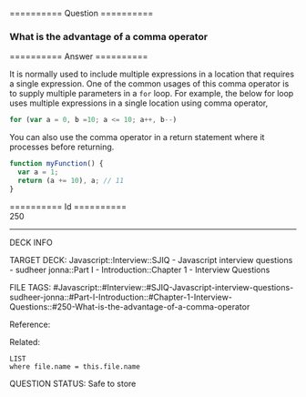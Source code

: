 ========== Question ==========  

### What is the advantage of a comma operator  

========== Answer ==========  

It is normally used to include multiple expressions in a location that requires
a single expression. One of the common usages of this comma operator is to
supply multiple parameters in a `for` loop. For example, the below for loop uses
multiple expressions in a single location using comma operator,

```javascript
for (var a = 0, b =10; a <= 10; a++, b--)
```

You can also use the comma operator in a return statement where it processes
before returning.

```javascript
function myFunction() {
  var a = 1;
  return (a += 10), a; // 11
}
```

========== Id ==========  
250

---

DECK INFO

TARGET DECK: Javascript::Interview::SJIQ - Javascript interview questions - sudheer jonna::Part I - Introduction::Chapter 1 - Interview Questions

FILE TAGS: #Javascript::#Interview::#SJIQ-Javascript-interview-questions-sudheer-jonna::#Part-I-Introduction::#Chapter-1-Interview-Questions::#250-What-is-the-advantage-of-a-comma-operator

Reference:

Related:

```dataview
LIST
where file.name = this.file.name
```

QUESTION STATUS: Safe to store
